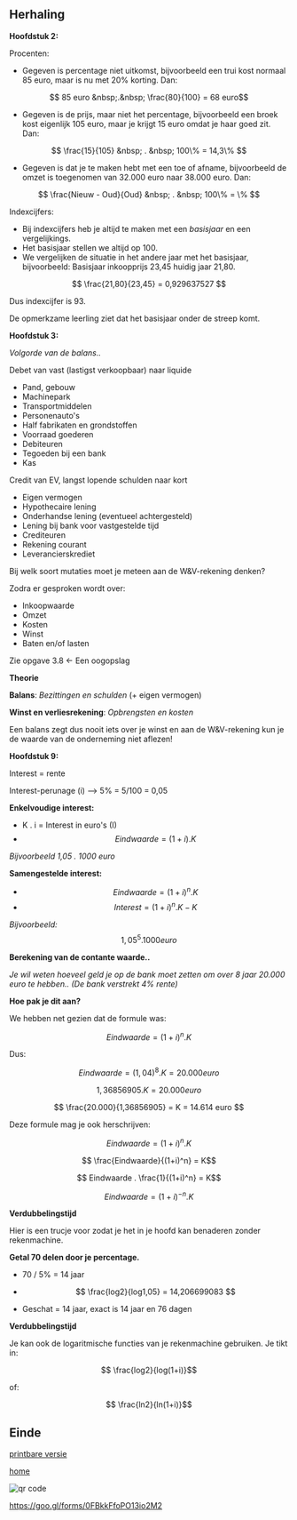 ## Herhaling


**Hoofdstuk 2:**


Procenten:
- Gegeven is percentage niet uitkomst, bijvoorbeeld een trui kost normaal 85 euro, maar is nu met 20% korting. Dan:

$$ 85 euro &nbsp;.&nbsp; \frac{80}{100} = 68 euro$$


- Gegeven is de prijs, maar niet het percentage, bijvoorbeeld een broek kost eigenlijk 105 euro, maar je krijgt 15 euro omdat je haar goed zit. Dan:

$$ \frac{15}{105} &nbsp; . &nbsp; 100\% = 14,3\% $$


- Gegeven is dat je te maken hebt met een toe of afname, bijvoorbeeld de omzet is toegenomen van 32.000 euro naar 38.000 euro. Dan:

$$ \frac{Nieuw - Oud}{Oud} &nbsp; . &nbsp; 100\% = \% $$


Indexcijfers:
- Bij indexcijfers heb je altijd te maken met een _basisjaar_ en een vergelijkings.
- Het basisjaar stellen we altijd op 100.
- We vergelijken de situatie in het andere jaar met het basisjaar, bijvoorbeeld: Basisjaar inkoopprijs 23,45 huidig jaar 21,80.


$$ \frac{21,80}{23,45} = 0,929637527 $$

Dus indexcijfer is 93.

De opmerkzame leerling ziet dat het basisjaar onder de streep komt.



**Hoofdstuk 3:**


_Volgorde van de balans.._


Debet van vast (lastigst verkoopbaar) naar liquide
- Pand, gebouw
- Machinepark
- Transportmiddelen
- Personenauto's
- Half fabrikaten en grondstoffen
- Voorraad goederen
- Debiteuren
- Tegoeden bij een bank
- Kas


Credit van EV, langst lopende schulden naar kort
- Eigen vermogen
- Hypothecaire lening
- Onderhandse lening (eventueel achtergesteld)
- Lening bij bank voor vastgestelde tijd
- Crediteuren
- Rekening courant
- Leverancierskrediet


Bij welk soort mutaties moet je meteen aan de W&V-rekening denken?

Zodra er gesproken wordt over:
- Inkoopwaarde
- Omzet
- Kosten
- Winst
- Baten en/of lasten

Zie opgave 3.8 <- Een oogopslag


**Theorie**

**Balans**: _Bezittingen en schulden_ (+ eigen vermogen)

**Winst en verliesrekening**: _Opbrengsten en kosten_

Een balans zegt dus nooit iets over je winst en aan de W&V-rekening kun je de waarde van de onderneming niet aflezen!



**Hoofdstuk 9:**


Interest = rente

Interest-perunage (i) --> 5% = 5/100 = 0,05


**Enkelvoudige interest:**
- K . i = Interest in euro's (I)
- $$ Eindwaarde = (1+i) . K $$

_Bijvoorbeeld 1,05 . 1000 euro_


**Samengestelde interest:**
- $$ Eindwaarde = (1+i)^n . K$$
- $$ Interest = (1+i)^n . K - K$$

_Bijvoorbeeld:_ $$1,05^5 . 1000 euro$$


**Berekening van de contante waarde..**


_Je wil weten hoeveel geld je op de bank moet zetten om over 8 jaar 20.000 euro te hebben.. (De bank verstrekt 4% rente)_

**Hoe pak je dit aan?**


We hebben net gezien dat de formule was: 

$$ Eindwaarde = (1+i)^n . K$$

Dus: 

$$ Eindwaarde = (1,04)^8 . K = 20.000 euro$$

$$ 1,36856905 . K = 20.000 euro $$

$$ \frac{20.000}{1,36856905} = K = 14.614 euro $$


Deze formule mag je ook herschrijven:

$$ Eindwaarde = (1+i)^n . K$$

$$ \frac{Eindwaarde}{(1+i)^n} = K$$

$$ Eindwaarde . \frac{1}{(1+i)^n} = K$$

$$ Eindwaarde = (1+i)^{-n} . K$$


**Verdubbelingstijd**

Hier is een trucje voor zodat je het in je hoofd kan benaderen zonder rekenmachine. 


**Getal 70 delen door je percentage.** 
- 70 / 5% = 14 jaar

- $$ \frac{log2}{log1,05} = 14,206699083 $$

- Geschat = 14 jaar, exact is 14 jaar en 76 dagen


**Verdubbelingstijd**

Je kan ook de logaritmische functies van je rekenmachine gebruiken. Je tikt in: 

$$ \frac{log2}{log(1+i)}$$

of:

$$ \frac{ln2}{ln(1+i)}$$


## Einde

[printbare versie](vwo_hfd7-8.html?print-pdf)

[home](index.html)


<img src="http://api.qrserver.com/v1/create-qr-code/?color=000000&amp;bgcolor=FFFFFF&amp;data=https%3A%2F%2Fgoo.gl%2Fforms%2F0FBkkFfoPO13io2M2&amp;qzone=1&amp;margin=0&amp;size=525x525&amp;ecc=L" alt="qr code" />

https://goo.gl/forms/0FBkkFfoPO13io2M2